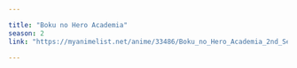 ```yaml
---

title: "Boku no Hero Academia"
season: 2
link: "https://myanimelist.net/anime/33486/Boku_no_Hero_Academia_2nd_Season"
  
---
```

